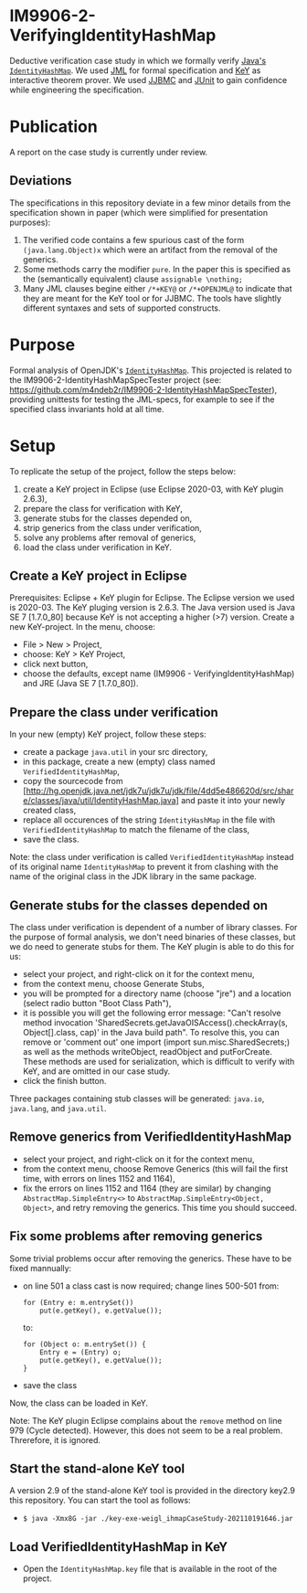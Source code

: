 # IM9906-2-VerifyingIdentityHashMap
Deductive verification case study in which we formally verify [Java's
`IdentityHashMap`](http://hg.openjdk.java.net/jdk7u/jdk7u/jdk/file/4dd5e486620d/src/share/classes/java/util/IdentityHashMap.java).
We used [JML](https://www.cs.ucf.edu/~leavens/JML/index.shtml) for
formal specification and [KeY](https://www.key-project.org) as
interactive theorem prover.  We used
[JJBMC](https://github.com/JonasKlamroth/JJBMC) and
[JUnit](https://junit.org) to gain confidence while engineering the
specification.

# Publication

A report on the case study is currently under review.

## Deviations

The specifications in this repository deviate in a few minor details
from the specification shown in paper (which were simplified for
presentation purposes):
1. The verified code contains a few spurious cast of the form
   `(java.lang.Object)x` which were an artifact from the removal of
   the generics.
2. Some methods carry the modifier `pure`. In the paper this is
   specified as the (semantically equivalent) clause `assignable
   \nothing;`
3. Many JML clauses begine either `/*+KEY@` or `/*+OPENJML@` to
   indicate that they are meant for the KeY tool or for JJBMC. The
   tools have slightly different syntaxes and sets of supported
   constructs.


# Purpose
Formal analysis of OpenJDK's [`IdentityHashMap`](http://hg.openjdk.java.net/jdk7u/jdk7u/jdk/file/4dd5e486620d/src/share/classes/java/util/IdentityHashMap.java).
This projected is related to the IM9906-2-IdentityHashMapSpecTester project (see: https://github.com/m4ndeb2r/IM9906-2-IdentityHashMapSpecTester), providing
unittests for testing the JML-specs, for example to see if the specified class invariants hold at all time.

# Setup
To replicate the setup of the project, follow the steps below:
1. create a KeY project in Eclipse (use Eclipse 2020-03, with KeY plugin 2.6.3),
1. prepare the class for verification with KeY,
1. generate stubs for the classes depended on,
1. strip generics from the class under verification,
1. solve any problems after removal of generics,
1. load the class under verification in KeY.

## Create a KeY project in Eclipse
Prerequisites: Eclipse + KeY plugin for Eclipse. The Eclipse version we used is 2020-03. The KeY pluging version is 2.6.3. The Java version used is Java SE 7 \[1.7.0_80\] because KeY is not accepting a higher (>7) version.
Create a new KeY-project. In the menu, choose:
* File > New > Project,
* choose: KeY > KeY Project,
* click next button,
* choose the defaults, except name (IM9906 - VerifyingIdentityHashMap) and JRE (Java SE 7 \[1.7.0_80\]).

## Prepare the class under verification
In your new (empty) KeY project, follow these steps:
* create a package `java.util` in your src directory,
* in this package, create a new (empty) class named `VerifiedIdentityHashMap`,
* copy the sourcecode from [http://hg.openjdk.java.net/jdk7u/jdk7u/jdk/file/4dd5e486620d/src/share/classes/java/util/IdentityHashMap.java] and paste it into your newly created class,
* replace all occurences of the string `IdentityHashMap` in the file with `VerifiedIdentityHashMap` to match the filename of the class,
* save the class.

Note: the class under verification is called `VerifiedIdentityHashMap` instead of its original name `IdentityHashMap` to prevent it from clashing with the name of the original class in the JDK library in the same package.

## Generate stubs for the classes depended on
The class under verification is dependent of a number of library classes. For the purpose of formal analysis, we don't need binaries of these classes, but we do need to generate stubs for them. The KeY plugin is able to do this for us:
* select your project, and right-click on it for the context menu,
* from the context menu, choose Generate Stubs,
* you will be prompted for a directory name (choose "jre") and a location (select radio button "Boot Class Path"),
* it is possible you will get the following error message: "Can't resolve method invocation 'SharedSecrets.getJavaOISAccess().checkArray(s, Object[].class, cap)' in the Java build path". To resolve this, you can remove or 'comment out' one import (import sun.misc.SharedSecrets;) as well as the methods writeObject, readObject and putForCreate. These methods are used for serialization, which is difficult to verify with KeY, and are omitted in our case study.
* click the finish button.

Three packages containing stub classes will be generated: `java.io`, `java.lang`, and `java.util`.

## Remove generics from VerifiedIdentityHashMap
* select your project, and right-click on it for the context menu,
* from the context menu, choose Remove Generics (this will fail the first time, with errors on lines 1152 and 1164),
* fix the errors on lines 1152 and 1164 (they are similar) by changing `AbstractMap.SimpleEntry<>` to `AbstractMap.SimpleEntry<Object, Object>`, and retry removing the generics. This time you should succeed.

## Fix some problems after removing generics
Some trivial problems occur after removing the generics. These have to be fixed mannually:
* on line 501 a class cast is now required; change lines 500-501 from:
  ```
  for (Entry e: m.entrySet())
      put(e.getKey(), e.getValue());
  ```
  to:
  ```
  for (Object o: m.entrySet()) {
	  Entry e = (Entry) o;
	  put(e.getKey(), e.getValue());
  }
  ```
* save the class

Now, the class can be loaded in KeY. 

Note: The KeY plugin Eclipse complains about the `remove` method on line 979 (Cycle detected). However, this does not seem to be a real problem. Threrefore, it is ignored. 

## Start the stand-alone KeY tool
A version 2.9 of the stand-alone KeY tool is provided in the directory key2.9 this repository. You can start the tool as follows:
* `$ java -Xmx8G -jar ./key-exe-weigl_ihmapCaseStudy-202110191646.jar` 

## Load VerifiedIdentityHashMap in KeY
* Open the `IdentityHashMap.key` file that is available in the root of the project.
